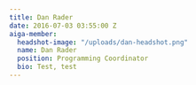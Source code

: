 ```yaml
---
title: Dan Rader
date: 2016-07-03 03:55:00 Z
aiga-member:
  headshot-image: "/uploads/dan-headshot.png"
  name: Dan Rader
  position: Programming Coordinator
  bio: Test, test
---
```


